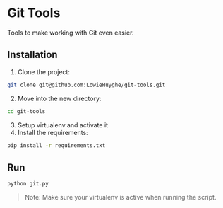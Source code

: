 # Git Tools

Tools to make working with Git even easier.


## Installation

1. Clone the project:

 ```bash
git clone git@github.com:LowieHuyghe/git-tools.git
```
2. Move into the new directory:

 ```bash
cd git-tools
```
3. Setup virtualenv and activate it
4. Install the requirements:

 ```bash
pip install -r requirements.txt
```


## Run

 ```bash
python git.py
```

> Note: Make sure your virtualenv is active when running the script.
